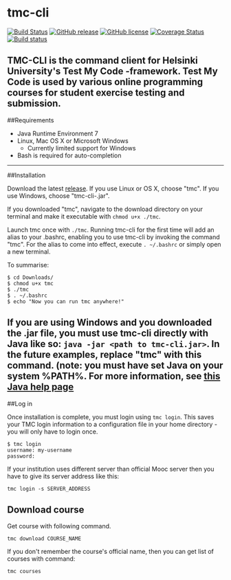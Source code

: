 # tmc-cli
[![Build Status](https://travis-ci.org/tmc-cli/tmc-cli.svg?branch=master)](https://travis-ci.org/tmc-cli/tmc-cli)
[![GitHub release](https://img.shields.io/badge/release-sprint0-brightgreen.svg?style=flat)](https://github.com/tmc-cli/tmc-cli/releases/latest)
[![GitHub license](https://img.shields.io/badge/license-MIT-blue.svg)](https://raw.githubusercontent.com/tmc-cli/tmc-cli/master/LICENSE)
[![Coverage Status](https://coveralls.io/repos/github/tmc-cli/tmc-cli/badge.svg?branch=master)](https://coveralls.io/github/tmc-cli/tmc-cli?branch=master)
[![Build status](https://ci.appveyor.com/api/projects/status/np29sxc72y2f7d57?svg=true)](https://ci.appveyor.com/project/mikkomaa/tmc-cli)

TMC-CLI is the command client for Helsinki University's Test My Code -framework. Test My Code is used by various online programming courses for student exercise testing and submission.
---
##Requirements

* Java Runtime Environment 7
* Linux, Mac OS X or Microsoft Windows
  * Currently limited support for Windows
* Bash is required for auto-completion
---
##Installation

Download the latest [release](https://github.com/tmc-cli/tmc-cli/releases).
If you use Linux or OS X, choose "tmc". If you use Windows, choose "tmc-cli-<version>.jar".

If you downloaded "tmc", navigate to the download directory on your terminal and make it executable with `chmod u+x ./tmc`.

Launch tmc once with `./tmc`. Running tmc-cli for the first time will add an alias to your .bashrc, enabling you to use tmc-cli by invoking the command "tmc". For the alias to come into effect, execute `. ~/.bashrc` or simply open a new terminal.

To summarise:
```
$ cd Downloads/
$ chmod u+x tmc
$ ./tmc
$ . ~/.bashrc
$ echo "Now you can run tmc anywhere!"
```

If you are using Windows and you downloaded the .jar file, you must use tmc-cli directly with Java like so: `java -jar <path to tmc-cli.jar>`. In the future examples, replace "tmc" with this command. (note: you must have set Java on your system %PATH%. For more information, see [this Java help page](https://www.java.com/en/download/help/path.xml)
---
##Log in

Once installation is complete, you must login using `tmc login`. This saves your TMC login information to a configuration file in your home directory - you will only have to login once.
```
$ tmc login
username: my-username
password:

```
If your institution uses different server than official Mooc server then you have to give its server address like this:
~~~~
tmc login -s SERVER_ADDRESS
~~~~

Download course
---------------
Get course with following command.
~~~~
tmc download COURSE_NAME
~~~~
If you don't remember the course's official name, then you can get list of courses with command:
~~~~
tmc courses
~~~~


